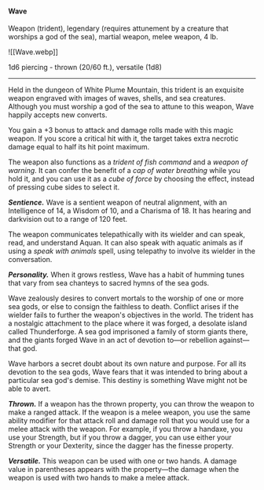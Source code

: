 #### Wave

Weapon (trident), legendary (requires attunement by a creature that worships a god of the sea), martial weapon, melee weapon, 4 lb.

![[Wave.webp]]

1d6 piercing  - thrown (20/60 ft.), versatile (1d8)

---

Held in the dungeon of White Plume Mountain, this trident is an exquisite weapon engraved with images of waves, shells, and sea creatures. Although you must worship a god of the sea to attune to this weapon, Wave happily accepts new converts.

You gain a +3 bonus to attack and damage rolls made with this magic weapon. If you score a critical hit with it, the target takes extra necrotic damage equal to half its hit point maximum.

The weapon also functions as a *trident of fish command* and a *weapon of warning*. It can confer the benefit of a *cap of water breathing* while you hold it, and you can use it as a *cube of force* by choosing the effect, instead of pressing cube sides to select it.

***Sentience.*** Wave is a sentient weapon of neutral alignment, with an Intelligence of 14, a Wisdom of 10, and a Charisma of 18. It has hearing and darkvision out to a range of 120 feet.

The weapon communicates telepathically with its wielder and can speak, read, and understand Aquan. It can also speak with aquatic animals as if using a *speak with animals* spell, using telepathy to involve its wielder in the conversation.

***Personality.*** When it grows restless, Wave has a habit of humming tunes that vary from sea chanteys to sacred hymns of the sea gods.

Wave zealously desires to convert mortals to the worship of one or more sea gods, or else to consign the faithless to death. Conflict arises if the wielder fails to further the weapon's objectives in the world. The trident has a nostalgic attachment to the place where it was forged, a desolate island called Thunderforge. A sea god imprisoned a family of storm giants there, and the giants forged Wave in an act of devotion to—or rebellion against—that god.

Wave harbors a secret doubt about its own nature and purpose. For all its devotion to the sea gods, Wave fears that it was intended to bring about a particular sea god's demise. This destiny is something Wave might not be able to avert.

***Thrown.*** If a weapon has the thrown property, you can throw the weapon to make a ranged attack. If the weapon is a melee weapon, you use the same ability modifier for that attack roll and damage roll that you would use for a melee attack with the weapon. For example, if you throw a handaxe, you use your Strength, but if you throw a dagger, you can use either your Strength or your Dexterity, since the dagger has the finesse property.

***Versatile.*** This weapon can be used with one or two hands. A damage value in parentheses appears with the property—the damage when the weapon is used with two hands to make a melee attack.




